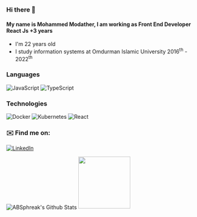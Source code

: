 ### Hi there 👋
#### My name is Mohammed Modather, I am working as Front End Developer React Js +3 years
* I'm 22 years old
* I study information systems at Omdurman Islamic University 2016<sup>th</sup> - 2022<sup>th</sup>

### Languages

![JavaScript](https://img.shields.io/badge/-JavaScript-000?&logo=JavaScript)
![TypeScript](https://img.shields.io/badge/-TypeScript-000?&logo=TypeScript)

### Technologies

![Docker](https://img.shields.io/badge/-Docker-000?&logo=Docker)
![Kubernetes](https://img.shields.io/badge/-Kubernetes-000?&logo=Kubernetes)
![React](https://img.shields.io/badge/-React-000?&logo=React)

### ✉️ Find me on:

<a href="https://www.linkedin.com/in/mohammed-modather2020/" target="_blank"><img src="https://img.shields.io/badge/LinkedIn-%230077B5.svg?&style=flat-square&logo=linkedin&logoColor=white" alt="LinkedIn"></a>

<img align="center" src="https://github-readme-stats.vercel.app/api?username=MohammedModather2020&include_all_commits=true&count_private=true&show_icons=true&line_height=20&title_color=7A7ADB&icon_color=2234AE&text_color=D3D3D3&bg_color=0,000000,130F40" alt="ABSphreak's Github Stats">


<a href="https://m4m2020.000webhostapp.com/my-work/cv/index.html">

  <!-- wi*quL3fcV --><img height="137px" src="https://github-readme-stats.vercel.app/api/top-langs/?username=mohammedmodather2020&hide=html&hide_title=true&hide_border=true&layout=compact&langs_count=6&exclude_repo=comp426,Redventures-Movie-Quotes&text_color=000&icon_color=fff&bg_color=0,52fa5a,4dfcff,c64dff&theme=graywhite" />
</a>
